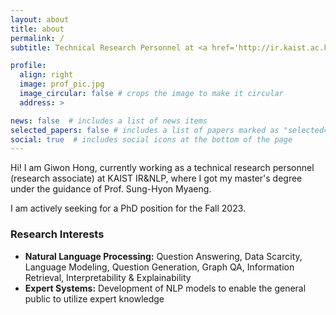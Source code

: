 ```yaml
---
layout: about
title: about
permalink: /
subtitle: Technical Research Personnel at <a href='http://ir.kaist.ac.kr/about/'>KAIST IR&NLP</a>.

profile:
  align: right
  image: prof_pic.jpg
  image_circular: false # crops the image to make it circular
  address: >

news: false  # includes a list of news items
selected_papers: false # includes a list of papers marked as "selected={true}"
social: true  # includes social icons at the bottom of the page
---
```


Hi! I am Giwon Hong, currently working as a technical research personnel (research associate) at KAIST IR&NLP, where I got my master's degree under the guidance of Prof. Sung-Hyon Myaeng.

I am actively seeking for a PhD position for the Fall 2023.

### Research Interests

- **Natural Language Processing:** Question Answering, Data Scarcity, Language Modeling, Question Generation, Graph QA, Information Retrieval, Interpretability & Explainability
- **Expert Systems:** Development of NLP models to enable the general public to utilize expert knowledge
